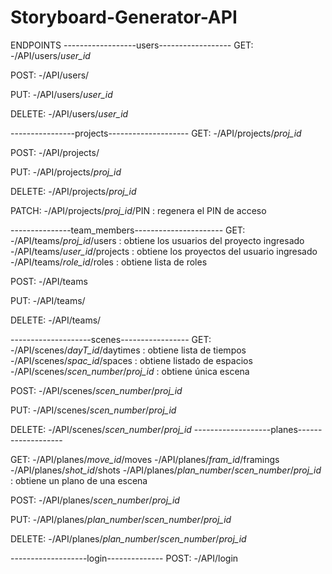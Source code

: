 # Storyboard-Generator-API

ENDPOINTS
------------------users------------------
GET:
-/API/users/*user_id*

POST:
-/API/users/

PUT:
-/API/users/*user_id*

DELETE:
-/API/users/*user_id*

----------------projects--------------------
GET:
-/API/projects/*proj_id*

POST:
-/API/projects/

PUT:
-/API/projects/*proj_id*

DELETE:
-/API/projects/*proj_id*

PATCH:
-/API/projects/*proj_id*/PIN : regenera el PIN de acceso
 
---------------team_members----------------------
GET:
-/API/teams/*proj_id*/users : obtiene los usuarios del proyecto ingresado
-/API/teams/*user_id*/projects : obtiene los proyectos del usuario ingresado
-/API/teams/*role_id*/roles : obtiene lista de roles

POST:
-/API/teams

PUT:
-/API/teams/

DELETE:
-/API/teams/

--------------------scenes-----------------
GET:
-/API/scenes/*dayT_id*/daytimes : obtiene lista de tiempos
-/API/scenes/*spac_id*/spaces : obtiene listado de espacios
-/API/scenes/*scen_number*/*proj_id* : obtiene única escena

POST:
-/API/scenes/*scen_number*/*proj_id*

PUT:
-/API/scenes/*scen_number*/*proj_id*

DELETE:
-/API/scenes/*scen_number*/*proj_id*
-------------------planes-------------------

GET:
-/API/planes/*move_id*/moves
-/API/planes/*fram_id*/framings
-/API/planes/*shot_id*/shots
-/API/planes/*plan_number*/*scen_number*/*proj_id* : obtiene un plano de una escena

POST:
-/API/planes/*scen_number*/*proj_id*

PUT:
-/API/planes/*plan_number*/*scen_number*/*proj_id*

DELETE:
-/API/planes/*plan_number*/*scen_number*/*proj_id*

-------------------login--------------
POST:
-/API/login

